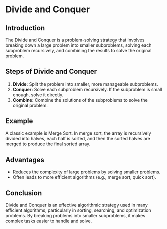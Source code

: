 <h1>Divide and Conquer </h1>

<h2>Introduction</h2>
<p>
    The Divide and Conquer is a problem-solving strategy that involves breaking down a large problem into smaller subproblems, solving each subproblem recursively, and combining the results to solve the original problem.
</p>

<h2>Steps of Divide and Conquer</h2>
<ol>
    <li><strong>Divide:</strong> Split the problem into smaller, more manageable subproblems.</li>
    <li><strong>Conquer:</strong> Solve each subproblem recursively. If the subproblem is small enough, solve it directly.</li>
    <li><strong>Combine:</strong> Combine the solutions of the subproblems to solve the original problem.</li>
</ol>

<h2>Example</h2>
<p>
    A classic example is Merge Sort. In merge sort, the array is recursively divided into halves, each half is sorted, and then the sorted halves are merged to produce the final sorted array.
</p>

<h2>Advantages</h2>
<ul>
    <li>Reduces the complexity of large problems by solving smaller problems.</li>
    <li>Often leads to more efficient algorithms (e.g., merge sort, quick sort).</li>
</ul>

<h2>Conclusion</h2>
<p>
    Divide and Conquer is an effective algorithmic strategy used in many efficient algorithms, particularly in sorting, searching, and optimization problems. By breaking problems into smaller subproblems, it makes complex tasks easier to handle and solve.
</p>
